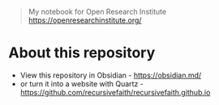 > My notebook for Open Research Institute
> https://openresearchinstitute.org/


# About this repository

- View this repository in Obsidian - https://obsidian.md/
- or turn it into a website with Quartz - https://github.com/recursivefaith/recursivefaith.github.io